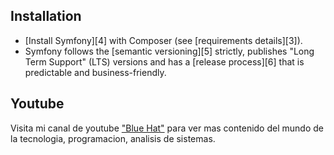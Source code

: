 Installation
------------

* [Install Symfony][4] with Composer (see [requirements details][3]).
* Symfony follows the [semantic versioning][5] strictly, publishes "Long Term
  Support" (LTS) versions and has a [release process][6] that is predictable and
  business-friendly.

Youtube
-------
Visita mi canal de youtube <a href="https://www.youtube.com/channel/UCoRD4jKJJ7EPmvDD8MQPUdQ">"Blue Hat"</a>  para ver mas contenido del mundo de la tecnologia, programacion, analisis de sistemas. 

